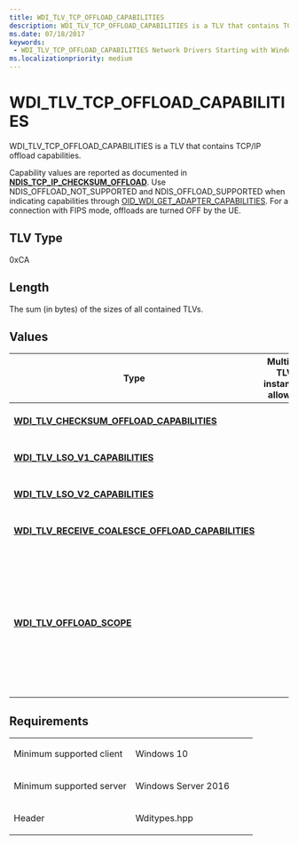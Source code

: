 ```yaml
---
title: WDI_TLV_TCP_OFFLOAD_CAPABILITIES
description: WDI_TLV_TCP_OFFLOAD_CAPABILITIES is a TLV that contains TCP/IP offload capabilities.
ms.date: 07/18/2017
keywords:
 - WDI_TLV_TCP_OFFLOAD_CAPABILITIES Network Drivers Starting with Windows Vista
ms.localizationpriority: medium
---
```


# WDI\_TLV\_TCP\_OFFLOAD\_CAPABILITIES


WDI\_TLV\_TCP\_OFFLOAD\_CAPABILITIES is a TLV that contains TCP/IP offload capabilities.

Capability values are reported as documented in [**NDIS\_TCP\_IP\_CHECKSUM\_OFFLOAD**](/windows-hardware/drivers/ddi/ntddndis/ns-ntddndis-_ndis_tcp_ip_checksum_offload). Use NDIS\_OFFLOAD\_NOT\_SUPPORTED and NDIS\_OFFLOAD\_SUPPORTED when indicating capabilities through [OID\_WDI\_GET\_ADAPTER\_CAPABILITIES](./oid-wdi-get-adapter-capabilities.md). For a connection with FIPS mode, offloads are turned OFF by the UE.

## TLV Type


0xCA

## Length


The sum (in bytes) of the sizes of all contained TLVs.

## Values


| Type                                                                                                        | Multiple TLV instances allowed | Optional | Description                         |
|-------------------------------------------------------------------------------------------------------------|--------------------------------|----------|-------------------------------------|
| [**WDI\_TLV\_CHECKSUM\_OFFLOAD\_CAPABILITIES**](wdi-tlv-checksum-offload-capabilities.md)                  |                                |          | Checksum offload capabilities.      |
| [**WDI\_TLV\_LSO\_V1\_CAPABILITIES**](wdi-tlv-lso-v1-capabilities.md)                                      |                                |          | Large Send Offload V1 capabilities. |
| [**WDI\_TLV\_LSO\_V2\_CAPABILITIES**](wdi-tlv-lso-v2-capabilities.md)                                      |                                |          | Large Send Offload V2 capabilities. |
| [**WDI\_TLV\_RECEIVE\_COALESCE\_OFFLOAD\_CAPABILITIES**](wdi-tlv-receive-coalesce-offload-capabilities.md) |                                |          | Receive Offload capabilities.       |
| [**WDI_TLV_OFFLOAD_SCOPE**](wdi-tlv-offload-scope.md) |   |   | Indicates whether offloads apply to the STA port only or on all ports. Currently applicable to 802.11ad adapters only. |

## Requirements

<table>
<colgroup>
<col width="50%" />
<col width="50%" />
</colgroup>
<tbody>
<tr class="odd">
<td><p>Minimum supported client</p></td>
<td><p>Windows 10</p></td>
</tr>
<tr class="even">
<td><p>Minimum supported server</p></td>
<td><p>Windows Server 2016</p></td>
</tr>
<tr class="odd">
<td><p>Header</p></td>
<td>Wditypes.hpp</td>
</tr>
</tbody>
</table>

 


